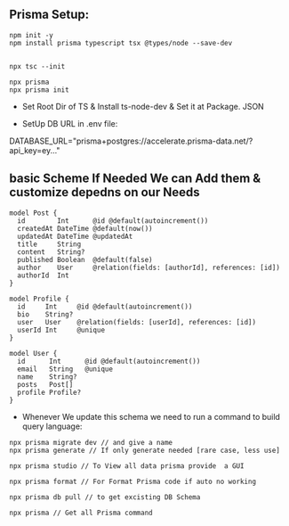 ## Prisma Setup:

```
npm init -y
npm install prisma typescript tsx @types/node --save-dev


npx tsc --init

npx prisma
npx prisma init

```

- Set Root Dir of TS & Install ts-node-dev & Set it at Package. JSON

- SetUp DB URL in .env file:

DATABASE_URL="prisma+postgres://accelerate.prisma-data.net/?api_key=ey..."

## basic Scheme If Needed We can Add them & customize depedns on our Needs

```
model Post {
  id        Int      @id @default(autoincrement())
  createdAt DateTime @default(now())
  updatedAt DateTime @updatedAt
  title     String
  content   String?
  published Boolean  @default(false)
  author    User     @relation(fields: [authorId], references: [id])
  authorId  Int
}

model Profile {
  id     Int     @id @default(autoincrement())
  bio    String?
  user   User    @relation(fields: [userId], references: [id])
  userId Int     @unique
}

model User {
  id      Int      @id @default(autoincrement())
  email   String   @unique
  name    String?
  posts   Post[]
  profile Profile?
}
```

- Whenever We update this schema we need to run a command to build query language:

```
npx prisma migrate dev // and give a name
npx prisma generate // If only generate needed [rare case, less use]

npx prisma studio // To View all data prisma provide  a GUI

npx prisma format // For Format Prisma code if auto no working

npx prisma db pull // to get excisting DB Schema

npx prisma // Get all Prisma command

```
